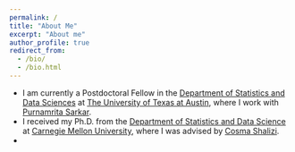 ```yaml
---
permalink: /
title: "About Me"
excerpt: "About me"
author_profile: true
redirect_from: 
  - /bio/
  - /bio.html
---
```

<p align="center">
</p>

* I am currently a Postdoctoral Fellow in the [Department of Statistics and Data Sciences](https://stat.utexas.edu) at [The University of Texas at Austin](https://www.utexas.edu), where I work with [Purnamrita Sarkar](https://psarkar.github.io/).
* I received my Ph.D. from the [Department of Statistics and Data Science](https://stat.cmu.edu) at [Carnegie Mellon University](https://www.cmu.edu/), where I was advised by [Cosma Shalizi](http://www.stat.cmu.edu/~cshalizi/).  
*            

